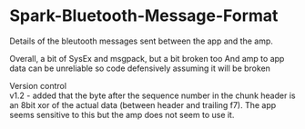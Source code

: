 # Spark-Bluetooth-Message-Format

Details of the bleutooth messages sent between the app and the amp.

Overall, a bit of SysEx and msgpack, but a bit broken too
And amp to app data can be unreliable so code defensively assuming it will be broken


Version control   
v1.2 - added that the byte after the sequence number in the chunk header is an 8bit xor of the actual data (between header and trailing f7). The app seems sensitive to this but the amp does not seem to use it.   

